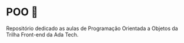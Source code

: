 # POO 📄

Repositório dedicado as aulas de Programação Orientada a Objetos da Trilha Front-end da Ada Tech.